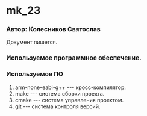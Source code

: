 # mk_23

### Автор: Колесников Святослав 

Документ пишется.

### Используемое программное обеспечение.

### Используемое ПО
1. arm-none-eabi-g++ --- кросс-компилятор.
1. make --- система сборки проекта.
1. cmake --- система управления проектом.
1. git --- система контроля версий.
